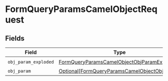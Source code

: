 # FormQueryParamsCamelObjectRequest


## Fields

| Field                                                                                                               | Type                                                                                                                | Required                                                                                                            | Description                                                                                                         |
| ------------------------------------------------------------------------------------------------------------------- | ------------------------------------------------------------------------------------------------------------------- | ------------------------------------------------------------------------------------------------------------------- | ------------------------------------------------------------------------------------------------------------------- |
| `obj_param_exploded`                                                                                                | [FormQueryParamsCamelObjectObjParamExploded](../../models/operations/formqueryparamscamelobjectobjparamexploded.md) | :heavy_check_mark:                                                                                                  | N/A                                                                                                                 |
| `obj_param`                                                                                                         | [Optional[FormQueryParamsCamelObjectObjParam]](../../models/operations/formqueryparamscamelobjectobjparam.md)       | :heavy_minus_sign:                                                                                                  | N/A                                                                                                                 |